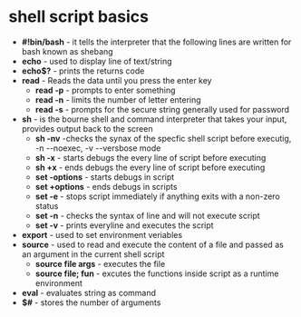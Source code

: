 # shell script basics
* **#!bin/bash** - it tells the interpreter that the following lines are written for bash known as shebang
* **echo** - used to display line of text/string
* **echo$?** - prints the returns code 
* **read** - Reads the data until you press the enter key
    * **read -p** - prompts to enter something 
    * **read -n** - limits the number of letter entering
    * **read -s** - prompts for the secure string generally used for password
* **sh** - is the bourne shell and command interpreter that takes your input, provides output back to the screen
    * **sh -nv** -checks the synax of the specfic shell script before executig, -n --noexec, -v --versbose mode 
    * **sh -x** - starts debugs the every line of script before executing 
    * **sh +x** - ends debugs the every line of script before executing 
    * **set -options** - starts debugs in script
    * **set +options** - ends debugs in scripts
    * **set -e** - stops script immediately if anything exits with a non-zero status
    * **set -n** - checks the syntax of line and will not execute script 
    * **set -v** - prints everyline and executes the script
* **export** - used to set environment veriables 
* **source** - used to read and execute the content of a file and passed as an argument in the current shell script
    * **source file args** - executes the file
    * **source file; fun** - excutes the functions inside script as a runtime environment
* **eval** - evaluates string as command 
* **$#** - stores the number of arguments 


    
    
    
